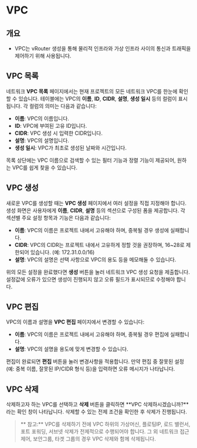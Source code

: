 # VPC

## 개요
- VPC는 vRouter 생성을 통해 물리적 인프라와 가상 인프라 사이의 통신과 트래픽을 제어하기 위해 사용됩니다.

## VPC 목록 
네트워크 **VPC 목록** 페이지에서는 현재 프로젝트의 모든 네트워크 VPC를 한눈에 확인할 수 있습니다. 테이블에는 VPC의 **이름**, **ID**, **CIDR**, **설명**, **생성 일시** 등의 컬럼이 표시됩니다. 각 컬럼의 의미는 다음과 같습니다:

- **이름**: VPC의 이름입니다.
- **ID**: VPC에 부여된 고유 ID입니다.
- **CIDR**: VPC 생성 시 입력한 CIDR입니다. 
- **설명**: VPC의 설명입니다.
- **생성 일시**: VPC가 최초로 생성된 날짜와 시간입니다.

목록 상단에는 VPC 이름으로 검색할 수 있는 필터 기능과 정렬 기능이 제공되어, 원하는 VPC를 쉽게 찾을 수 있습니다. 

## VPC 생성
새로운 VPC를 생성할 때는 **VPC 생성** 페이지에서 여러 설정을 직접 지정해야 합니다. 생성 화면은 사용자에게 **이름**, **CIDR**, **설명** 등의 섹션으로 구성된 폼을 제공합니다. 각 섹션별 주요 설정 항목과 기능은 다음과 같습니다:

- **이름**: VPC의 이름은 프로젝트 내에서 고유해야 하며, 중복될 경우 생성에 실패합니다. 
- **CIDR**: VPC의 CIDR는 프로젝트 내에서 고유하게 정할 것을 권장하며, 16~28로 제한되어 있습니다. (예: 172.31.0.0/16)
- **설명**: VPC의 설명은 선택 사항으로 VPC의 용도 등을 메모해둘 수 있습니다. 

위의 모든 설정을 완료했다면 **생성** 버튼을 눌러 네트워크 VPC 생성 요청을 제출합니다. 설정값에 오류가 있으면 생성이 진행되지 않고 오류 필드가 표시되므로 수정해야 합니다. 

## VPC 편집
VPC의 이름과 설명을 **VPC 편집** 페이지에서 변경할 수 있습니다: 

- **이름**: VPC의 이름은 프로젝트 내에서 고유해야 하며, 중복될 경우 편집에 실패합니다.
- **설명**: VPC의 설명을 용도에 맞게 변경할 수 있습니다.

편집이 완료되면 **편집** 버튼을 눌러 변경사항을 적용합니다. 만약 편집 중 잘못된 설정(예: 중복 이름, 잘못된 IP/CIDR 형식 등)을 입력하면 오류 메시지가 나타납니다. 

## VPC 삭제
삭제하고자 하는 VPC를 선택하고 **삭제** 버튼을 클릭하면 **VPC 삭제하시겠습니까?**라는 확인 창이 나타납니다. 삭제할 수 있는 전제 조건을 확인한 후 삭제가 진행됩니다. 

> ** 참고:** VPC를 삭제하기 전에 VPC 하위의 가상머신, 플로팅IP, 로드 밸런서, 포트 포워딩, 서브넷 삭제가 전제적으로 수행되어야 합니다. 그 외 네트워크 접근 제어, 보안그룹, 타겟 그룹의 경우 VPC 삭제와 함께 삭제됩니다. 
